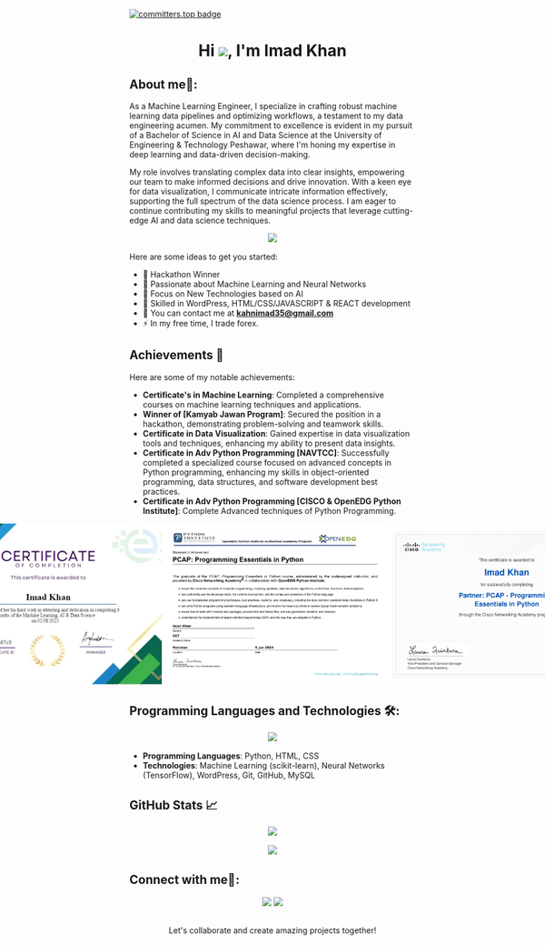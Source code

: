[![committers.top badge](https://user-badge.committers.top/pakistan_private/ImadKhan.svg)](https://user-badge.committers.top/pakistan_private/ImadKhan)

<h1 align="center">Hi <img src="https://media.giphy.com/media/hvRJCLFzcasrR4ia7z/giphy.gif" width="29px">, I'm Imad Khan</h1>

## About me🚀:
As a Machine Learning Engineer, I specialize in crafting robust machine learning data pipelines and optimizing workflows, a testament to my data engineering acumen. My commitment to excellence is evident in my pursuit of a Bachelor of Science in AI and Data Science at the University of Engineering & Technology Peshawar, where I'm honing my expertise in deep learning and data-driven decision-making.

My role involves translating complex data into clear insights, empowering our team to make informed decisions and drive innovation. With a keen eye for data visualization, I communicate intricate information effectively, supporting the full spectrum of the data science process. I am eager to continue contributing my skills to meaningful projects that leverage cutting-edge AI and data science techniques.
<p align="center"><img src="https://media3.giphy.com/media/j0HjChGV0J44KrrlGv/giphy.gif" height="160"> </p>

Here are some ideas to get you started:
- 🥈 Hackathon Winner
- 🔭 Passionate about Machine Learning and Neural Networks
- 🧠 Focus on New Technologies based on AI
- 🌱 Skilled in WordPress, HTML/CSS/JAVASCRIPT & REACT development
- 📧 You can contact me at **kahnimad35@gmail.com**
- ⚡ In my free time, I trade forex.

## Achievements 🎉

Here are some of my notable achievements:

- **Certificate's in Machine Learning**: Completed a comprehensive courses on machine learning techniques and applications.
- **Winner of [Kamyab Jawan Program]**: Secured the position in a hackathon, demonstrating problem-solving and teamwork skills.
- **Certificate in Data Visualization**: Gained expertise in data visualization tools and techniques, enhancing my ability to present data insights.
- **Certificate in Adv Python Programming [NAVTCC]**: Successfully completed a specialized course focused on advanced concepts in Python programming, enhancing my skills in object-oriented programming, data structures, and software development best practices.
- **Certificate in Adv Python Programming [CISCO & OpenEDG Python Institute]**: Complete Advanced techniques of Python Programming.

<div style="display: flex; justify-content: center; align-items: center;">
    <img src="https://github.com/Imadkhan12/CV/blob/main/WhatsApp%20Image%202024-11-03%20at%2023.18.10_156bb232.jpg" width="400" style="margin-left: 10px;" />
    <img src="https://github.com/Imadkhan12/CV/blob/main/Screenshot%202024-11-03%20155557.png" width="400" />
    <img src="https://github.com/Imadkhan12/CV/blob/main/Partner-_PCAP_-_Programming_Essentials_in_Python_certificate_kahnimad35-gmail-com_b953f367-06f3-4833-b23b-240be1920a2a.pdf" width="400" />
</div>




## Programming Languages and Technologies 🛠️:

<div align="center">  
       <img src="https://skillicons.dev/icons?i=py,sklearn,tensorflow,html,css,mysql,git,github,wordpress&theme=light" /> 
</div>

- **Programming Languages**: Python, HTML, CSS
- **Technologies**: Machine Learning (scikit-learn), Neural Networks (TensorFlow), WordPress, Git, GitHub, MySQL


## GitHub Stats 📈

<p align="center"> <a href="https://github.com/ImadKhan"> <img height="180em" src="https://github-readme-stats-git-masterrstaa-rickstaa.vercel.app/api?username=ImadKhan&show_icons=true&theme=algolia&include_all_commits=true&count_private=true&hide_border=true"/> </a> </p> 
<p align="center"> <a href="https://github.com/ImadKhan"> <img width="70%" src="https://github-readme-streak-stats.herokuapp.com/?user=ImadKhan&theme=algolia&hide_border=true" /> </a> </p>

## Connect with me🤝:

<div align="center">
    <a href="https://www.linkedin.com/in/imad-khan-091478236/" target="_blank"><img src="https://img.shields.io/badge/-Imad%20Khan-0077B5?style=flat&logo=Linkedin&logoColor=white"/></a>
    <a target="_blank" href="mailto:kahnimad35@gmail.com"><img src="https://img.shields.io/badge/-kahnimad35@gmail.com-D14836?style=flat&logo=Gmail&logoColor=white"/></a>
</div>
<br>
<p align="center">Let's collaborate and create amazing projects together!</p>
